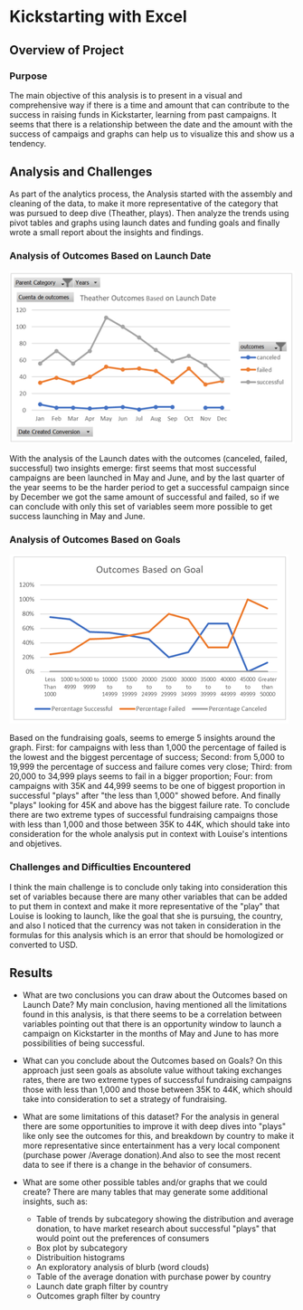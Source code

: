 # Kickstarting with Excel

## Overview of Project

### Purpose

The main objective of this analysis is to present in a visual and comprehensive way if there is a time and amount that can contribute to the success in raising funds in Kickstarter, learning from past campaigns. It seems that there is a relationship between the date and the amount with the success of campaigs and graphs can help us to visualize this and show us a tendency.

## Analysis and Challenges

As part of the analytics process, the Analysis started with the assembly and cleaning of the data, to make it more representative of the category that was pursued to deep dive (Theather, plays). Then analyze the trends using pivot tables and graphs using launch dates and funding goals and finally wrote a small report about the insights and findings.

### Analysis of Outcomes Based on Launch Date

![Theather_Outcomes_vs_Launch resources](./Resources/Theather_Outcomes_vs_Launch.png)

With the analysis of the Launch dates with the outcomes (canceled, failed, successful) two insights emerge: first seems that most successful campaigns are been launched in May and June, and by the last quarter of the year seems to be the harder period to get a successful campaign since by December we got the same amount of successful and failed, so if we can conclude with only this set of variables seem more possible to get success launching in May and June.

### Analysis of Outcomes Based on Goals

![Outcomes_vs_Goals resources](./Resources/Outcomes_vs_Goals.png)

Based on the fundraising goals, seems to emerge 5 insights around the graph. First: for campaigns with less than 1,000 the percentage of failed is the lowest and the biggest percentage of success; Second: from 5,000 to 19,999 the percentage of success and failure comes very close; Third: from 20,000 to 34,999 plays seems to fail in a bigger proportion; Four: from campaigns with 35K and 44,999 seems to be one of biggest proportion in successful "plays" after "the less than 1,000" showed before. And finally "plays" looking for 45K and above has the biggest failure rate. To conclude there are two extreme types of successful fundraising campaigns those with less than 1,000 and those between 35K to 44K, which should take into consideration for the whole analysis put in context with Louise's intentions and objetives.

### Challenges and Difficulties Encountered

I think the main challenge is to conclude only taking into consideration this set of variables because there are many other variables that can be added to put them in context and make it more representative of the "play" that Louise is looking to launch, like the goal that she is pursuing, the country, and also I noticed that the currency was not taken in consideration in the formulas for this analysis which is an error that should be homologized or converted to USD.

## Results

- What are two conclusions you can draw about the Outcomes based on Launch Date?
My main conclusion, having mentioned all the limitations found in this analysis, is that there seems to be a correlation between variables pointing out that there is an opportunity window to launch a campaign on Kickstarter in the months of May and June to has more possibilities of being successful.

- What can you conclude about the Outcomes based on Goals?
On this approach just seen goals as absolute value without taking exchanges rates, there are two extreme types of successful fundraising campaigns those with less than 1,000 and those between 35K to 44K, which should take into consideration to set a strategy of fundraising.

- What are some limitations of this dataset?
For the analysis in general there are some opportunities to improve it with deep dives into "plays" like only see the outcomes for this, and breakdown by country to make it more representative since entertainment has a very local component (purchase power /Average donation).And also to see the most recent data to see if there is a change in the behavior of consumers.

- What are some other possible tables and/or graphs that we could create? There are many tables that may generate some additional insights, such as:
  - Table of trends by subcategory showing the distribution and average donation, to have market research about successful "plays" that would point out the preferences of consumers
  - Box plot by subcategory
  - Distribuition histograms
  - An exploratory analysis of blurb (word clouds)
  - Table of the average donation with purchase power by country
  - Launch date graph filter by country
  - Outcomes graph filter by country
